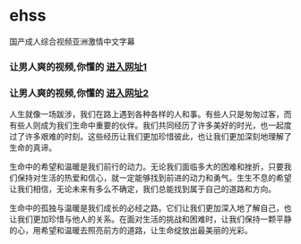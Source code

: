 # ehss
国产成人综合视频亚洲激情中文字幕
                 
### 让男人爽的视频,你懂的  [进入网址1](https://jaakcc.com/?444)

### 让男人爽的视频,你懂的  [进入网址2](https://jaamcc.com/?444)
                       
人生就像一场跋涉，我们在路上遇到各种各样的人和事。有些人只是匆匆过客，而有些人则成为我们生命中重要的伙伴。我们共同经历了许多美好的时光，也一起度过了许多艰难的时刻。这些经历让我们更加珍惜彼此，也让我们更加深刻地理解了生命的真谛。

生命中的希望和温暖是我们前行的动力。无论我们面临多大的困难和挫折，只要我们保持对生活的热爱和信心，就一定能够找到前进的动力和勇气。生生不息的希望让我们相信，无论未来有多么不确定，我们总能找到属于自己的道路和方向。

生命中的孤独与温暖是我们成长的必经之路。它们让我们更加深入地了解自己，也让我们更加珍惜与他人的关系。在面对生活的挑战和困难时，让我们保持一颗平静的心，用希望和温暖去照亮前方的道路，让生命绽放出最美丽的光彩。
